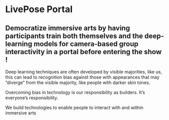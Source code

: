 # LivePose Portal

## Democratize immersive arts by having participants train both themselves and the deep-learning models for camera-based group interactivity in a portal before entering the show !

Deep learning techniques are often developed by visible majorities, like us, this can lead to recognition bias against those with appearances that may “diverge” from the visible majority, like people with darker skin tones.

Overcoming bias in technology is our responsibility as builders. It’s everyone’s responsibility.

We build technologies to enable people to interact with and within immersive arts
